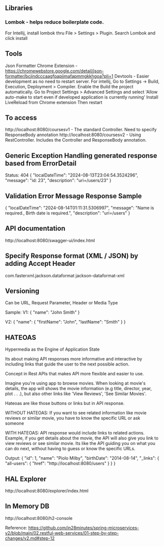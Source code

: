 


## Libraries
### Lombok - helps reduce boilerplate code. 
For Intellij, install lombok thru File > Settings > Plugin. Search Lombok and click install


## Tools
Json Formatter Chrome Extension - https://chromewebstore.google.com/detail/json-formatter/bcjindcccaagfpapjjmafapmmgkkhgoa?pli=1
Devtools - Easier development as no need to restart server.
For intellij, 
    Go to Settings -> Build, Execution, Deployment > Compiler. Enable the Build the project automatically.
    Go to Project Settings > Advanced Settings and select 'Allow auto-make to start even if developed application is currently running'
    Install LiveReload from Chrome extension
    Then restart 

## To access
http://localhost:8080/coursesv1 - The standard Controller. Need to specify ResponseBody annotation
http://localhost:8080/coursesv2 - Using RestController. Includes the Controller and ResponseBody annotation.


## Generic Exception Handling generated response based from ErrorDetail
Status: 404
{
"localDateTime": "2024-08-13T23:04:54.3524296",
"message": "id: 23",
"description": "uri=/users/23"
}

## Validation Error Message Response Sample
{
     "localDateTime": "2024-08-14T01:11:31.5306997",
     "message": "Name is required., Birth date is required.",
     "description": "uri=/users"
}

## API documentation
http://localhost:8080/swagger-ui/index.html

## Specify Response format (XML / JSON) by adding Accept Header
<dependency>
    <groupId>com.fasterxml.jackson.dataformat</groupId>
    <artifactId>jackson-dataformat-xml</artifactId>
</dependency>

## Versioning
Can be URL, Request Parameter, Header or Media Type

Sample:
V1:
{
    "name": "John Smith"
}

V2:
{
    "name": {
        "firstName": "John",
        "lastName": "Smith"
    }
}


## HATEOAS
Hypermedia as the Engine of Application State

Its about making API responses more informative and interactive by including links 
that guide the user to the next possible action.

Concept in Rest APIs that makes API more flexible and easier to use.

Imagine you're using app to browse movies. When looking at movie's details, 
the app will shows the movie information (e.g title, director, year, plot . . .), 
but also other links like 'View Reviews', 'See Similar Movies'.

Hateoas are like those buttons or links but in API response.

WITHOUT HATEOAS: 
    If you want to see related information like movie reviews or similar movie, 
you have to know the specific URL or ask someone

WITH HATEOAS:
    API response would include links to related actions. 
Example, if you get details about the movie, the API will also give you link to view reviews or see similar movie. 
Its like the API guiding you on what you can do next, without having to guess or know the specific URLs.

Output:
{
    "id": 1,
    "name": "Piolo Milby",
    "birthDate": "2014-08-14",
    "_links": {
        "all-users": {
        "href": "http://localhost:8080/users"
        }
    }
}

## HAL Explorer
http://localhost:8080/explorer/index.html

## In Memory DB
http://localhost:8080/h2-console


Reference:
https://github.com/in28minutes/spring-microservices-v2/blob/main/02.restful-web-services/01-step-by-step-changes/v2.md#step-12
